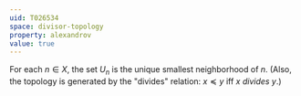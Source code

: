 ```yaml
---
uid: T026534
space: divisor-topology
property: alexandrov
value: true
---
```

For each $n \in X$, the set $U_n$ is the unique smallest neighborhood of $n$. (Also, the topology is generated by the "divides" relation: $x \preceq y$ iff $x$ _divides_ $y$.)

